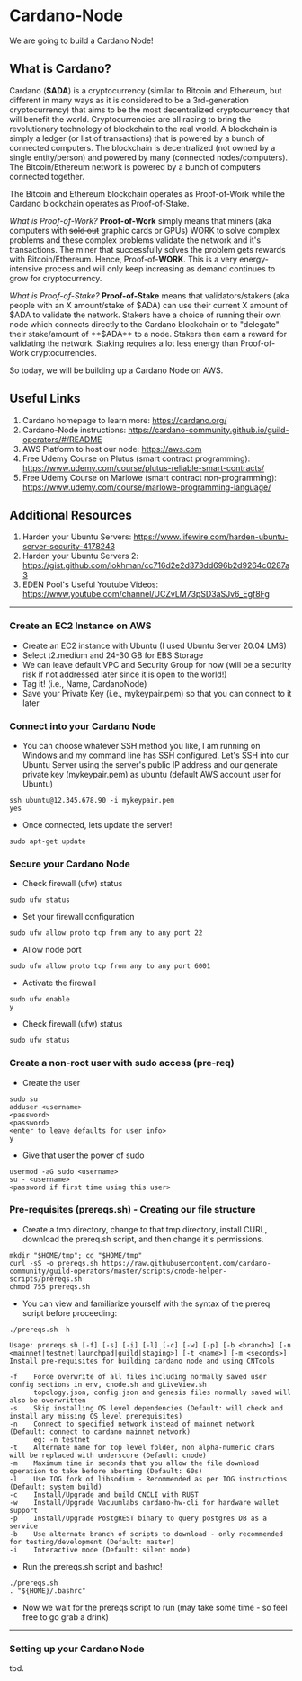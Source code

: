 # Cardano-Node
We are going to build a Cardano Node! 

## What is Cardano?
Cardano (**$ADA**) is a cryptocurrency (similar to Bitcoin and Ethereum, but different in many ways as it is considered to be a 3rd-generation cryptocurrency) that aims to be the most decentralized cryptocurrency that will benefit the world. Cryptocurrencies are all racing to bring the revolutionary technology of blockchain to the real world. A blockchain is simply a ledger (or list of transactions) that is powered by a bunch of connected computers. The blockchain is decentralized (not owned by a single entity/person) and powered by many (connected nodes/computers). The Bitcoin/Ethereum network is powered by a bunch of computers connected together.

The Bitcoin and Ethereum blockchain operates as Proof-of-Work while the Cardano blockchain operates as Proof-of-Stake. 

*What is Proof-of-Work?* **Proof-of-Work** simply means that miners (aka computers with ~~sold out~~ graphic cards or GPUs) WORK to solve complex problems and these complex problems validate the network and it's transactions. The miner that successfully solves the problem gets rewards with Bitcoin/Ethereum. Hence, Proof-of-**WORK**. This is a very energy-intensive process and will only keep increasing as demand continues to grow for cryptocurrency.

*What is Proof-of-Stake?* **Proof-of-Stake** means that validators/stakers (aka people with an X amount/stake of $ADA) can use their current X amount of $ADA to validate the network. Stakers have a choice of running their own node which connects directly to the Cardano blockchain or to "delegate" their stake/amount of **$ADA** to a node. Stakers then earn a reward for validating the network. Staking requires a lot less energy than Proof-of-Work cryptocurrencies. 

So today, we will be building up a Cardano Node on AWS.

## Useful Links
1. Cardano homepage to learn more: https://cardano.org/
2. Cardano-Node instructions: https://cardano-community.github.io/guild-operators/#/README
3. AWS Platform to host our node: https://aws.com
4. Free Udemy Course on Plutus (smart contract programming): https://www.udemy.com/course/plutus-reliable-smart-contracts/
5. Free Udemy Course on Marlowe (smart contract non-programming): https://www.udemy.com/course/marlowe-programming-language/

## Additional Resources
1. Harden your Ubuntu Servers: https://www.lifewire.com/harden-ubuntu-server-security-4178243
2. Harden your Ubuntu Servers 2: https://gist.github.com/lokhman/cc716d2e2d373dd696b2d9264c0287a3
3. EDEN Pool's Useful Youtube Videos: https://www.youtube.com/channel/UCZvLM73pSD3aSJv6_Egf8Fg

---

### Create an EC2 Instance on AWS
- Create an EC2 instance with Ubuntu (I used Ubuntu Server 20.04 LMS)
- Select t2.medium and 24-30 GB for EBS Storage
- We can leave default VPC and Security Group for now (will be a security risk if not addressed later since it is open to the world!)
- Tag it! (i.e., Name, CardanoNode) 
- Save your Private Key (i.e., mykeypair.pem) so that you can connect to it later

### Connect into your Cardano Node
- You can choose whatever SSH method you like, I am running on Windows and my command line has SSH configured. Let's SSH into our Ubuntu Server using the server's public IP address and our generate private key (mykeypair.pem) as ubuntu (default AWS account user for Ubuntu)  
```
ssh ubuntu@12.345.678.90 -i mykeypair.pem  
yes
```
- Once connected, lets update the server!  
```
sudo apt-get update
```

### Secure your Cardano Node
- Check firewall (ufw) status  
```
sudo ufw status  
```
- Set your firewall configuration  
```
sudo ufw allow proto tcp from any to any port 22  
```
- Allow node port  
```
sudo ufw allow proto tcp from any to any port 6001  
```
- Activate the firewall  
```
sudo ufw enable  
y  
```
- Check firewall (ufw) status  
```
sudo ufw status  
```

### Create a non-root user with sudo access (pre-req)
- Create the user
```
sudo su  
adduser <username>  
<password>  
<password>  
<enter to leave defaults for user info>  
y  
```
- Give that user the power of sudo
```
usermod -aG sudo <username>  
su - <username>  
<password if first time using this user>  
```

### Pre-requisites (prereqs.sh) - Creating our file structure
- Create a tmp directory, change to that tmp directory, install CURL, download the prereq.sh script, and then change it's permissions.
```
mkdir "$HOME/tmp"; cd "$HOME/tmp"
curl -sS -o prereqs.sh https://raw.githubusercontent.com/cardano-community/guild-operators/master/scripts/cnode-helper-scripts/prereqs.sh
chmod 755 prereqs.sh
```
- You can view and familiarize yourself with the syntax of the prereq script before proceeding:
```
./prereqs.sh -h
```
```
Usage: prereqs.sh [-f] [-s] [-i] [-l] [-c] [-w] [-p] [-b <branch>] [-n <mainnet|testnet|launchpad|guild|staging>] [-t <name>] [-m <seconds>]
Install pre-requisites for building cardano node and using CNTools

-f    Force overwrite of all files including normally saved user config sections in env, cnode.sh and gLiveView.sh
      topology.json, config.json and genesis files normally saved will also be overwritten
-s    Skip installing OS level dependencies (Default: will check and install any missing OS level prerequisites)
-n    Connect to specified network instead of mainnet network (Default: connect to cardano mainnet network)
      eg: -n testnet
-t    Alternate name for top level folder, non alpha-numeric chars will be replaced with underscore (Default: cnode)
-m    Maximum time in seconds that you allow the file download operation to take before aborting (Default: 60s)
-l    Use IOG fork of libsodium - Recommended as per IOG instructions (Default: system build)
-c    Install/Upgrade and build CNCLI with RUST
-w    Install/Upgrade Vacuumlabs cardano-hw-cli for hardware wallet support
-p    Install/Upgrade PostgREST binary to query postgres DB as a service
-b    Use alternate branch of scripts to download - only recommended for testing/development (Default: master)
-i    Interactive mode (Default: silent mode)
```
- Run the prereqs.sh script and bashrc!
```
./prereqs.sh
. "${HOME}/.bashrc"
```
- Now we wait for the prereqs script to run (may take some time - so feel free to go grab a drink)

---

### Setting up your Cardano Node

tbd.
